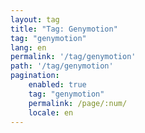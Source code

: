 ```yaml
---
layout: tag
title: "Tag: Genymotion"
tag: "genymotion"
lang: en
permalink: '/tag/genymotion'
path: '/tag/genymotion'
pagination:
    enabled: true
    tag: "genymotion"
    permalink: /page/:num/
    locale: en
---
```

